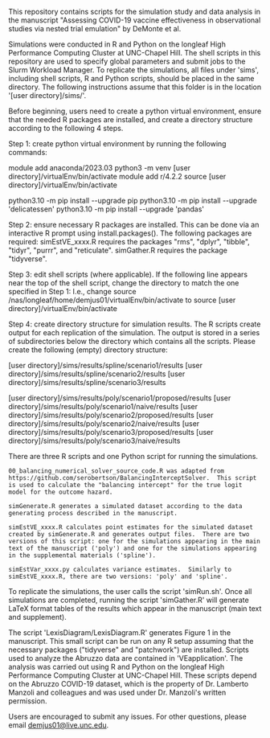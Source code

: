 This repository contains scripts for the simulation study and data analysis in the manuscript "Assessing COVID-19 vaccine effectiveness in observational studies via nested trial emulation" by DeMonte et al.

Simulations were conducted in R and Python on the longleaf High Performance Computing Cluster at UNC-Chapel Hill.  The shell scripts in this repository are used to specify global parameters and submit jobs to the Slurm Workload Manager.  To replicate the simulations, all files under 'sims', including shell scripts, R and Python scripts, should be placed in the same directory.  The following instructions assume that this folder is in the location '[user directory]/sims/'.

Before beginning, users need to create a python virtual environment, ensure that the needed R packages are installed, and create a directory structure according to the following 4 steps. 

Step 1: create python virtual environment by running the following commands:

module add anaconda/2023.03
python3 -m venv [user directory]/virtualEnv/bin/activate
module add r/4.2.2
source [user directory]/virtualEnv/bin/activate

python3.10 -m pip install --upgrade pip
python3.10 -m pip install --upgrade 'delicatessen'
python3.10 -m pip install --upgrade 'pandas'

Step 2: ensure necessary R packages are installed.
This can be done via an interactive R prompt using install.packages().  The following packages are required:
simEstVE_xxxx.R requires the packages "rms", "dplyr", "tibble", "tidyr", "purrr", and "reticulate".
simGather.R requires the package "tidyverse".

Step 3: edit shell scripts (where applicable).
If the following line appears near the top of the shell script, change the directory to match the one specified in Step 1:
I.e., change
source /nas/longleaf/home/demjus01/virtualEnv/bin/activate
to 
source [user directory]/virtualEnv/bin/activate

Step 4: create directory structure for simulation results.
The R scripts create output for each replication of the simulation.  The output is stored in a series of subdirectories below the directory which contains all the scripts.  Please create the following (empty) directory structure:

[user directory]/sims/results/spline/scenario1/results
[user directory]/sims/results/spline/scenario2/results
[user directory]/sims/results/spline/scenario3/results

[user directory]/sims/results/poly/scenario1/proposed/results
[user directory]/sims/results/poly/scenario1/naive/results
[user directory]/sims/results/poly/scenario2/proposed/results
[user directory]/sims/results/poly/scenario2/naive/results
[user directory]/sims/results/poly/scenario3/proposed/results
[user directory]/sims/results/poly/scenario3/naive/results
 
There are three R scripts and one Python script for running the simulations. 

	00_balancing_numerical_solver_source_code.R was adapted from https://github.com/serobertson/BalancingInterceptSolver.  This script is used to calculate the "balancing intercept" for the true logit model for the outcome hazard.

	simGenerate.R generates a simulated dataset according to the data generating process described in the manuscript. 

	simEstVE_xxxx.R calculates point estimates for the simulated dataset created by simGenerate.R and generates output files.  There are two versions of this script: one for the simulations appearing in the main text of the manuscript ('poly') and one for the simulations appearing in the supplemental materials ('spline').

	simEstVar_xxxx.py calculates variance estimates.  Similarly to simEstVE_xxxx.R, there are two versions: 'poly' and 'spline'. 

To replicate the simulations, the user calls the script 'simRun.sh'.  Once all simulations are completed, running the script 'simGather.R' will generate LaTeX format tables of the results which appear in the manuscript (main text and supplement).
	
The script 'LexisDiagram/LexisDiagram.R' generates Figure 1 in the manuscript.  This small script can be run on any R setup assuming that the necessary packages ("tidyverse" and "patchwork") are installed.  Scripts used to analyze the Abruzzo data are contained in 'VEapplication'.  The analysis was carried out using R and Python on the longleaf High Performance Computing Cluster at UNC-Chapel Hill.  These scripts depend on the Abruzzo COVID-19 dataset, which is the property of Dr. Lamberto Manzoli and colleagues and was used under Dr. Manzoli's written permission.  

Users are encouraged to submit any issues.  For other questions, please email demjus01@live.unc.edu.

